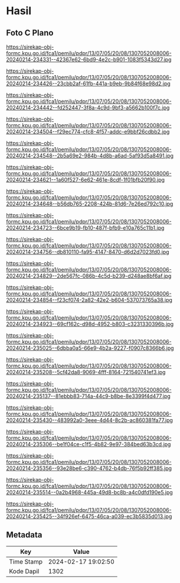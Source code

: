 # Hasil

## Foto C Plano

https://sirekap-obj-formc.kpu.go.id/fca1/pemilu/pdpr/13/07/05/20/08/1307052008006-20240214-234331--42367e62-6bd9-4e2c-b901-1083f5343d27.jpg

https://sirekap-obj-formc.kpu.go.id/fca1/pemilu/pdpr/13/07/05/20/08/1307052008006-20240214-234426--23cbb2af-61fb-441a-b9eb-9b84f68e98d2.jpg

https://sirekap-obj-formc.kpu.go.id/fca1/pemilu/pdpr/13/07/05/20/08/1307052008006-20240214-234442--fd252447-3f8a-4c9d-9bf3-a5662b100f7c.jpg

https://sirekap-obj-formc.kpu.go.id/fca1/pemilu/pdpr/13/07/05/20/08/1307052008006-20240214-234504--f29ec774-cfc8-4f57-addc-e9bbf26cdbb2.jpg

https://sirekap-obj-formc.kpu.go.id/fca1/pemilu/pdpr/13/07/05/20/08/1307052008006-20240214-234548--2b5a69e2-984b-4d8b-a6ad-5af93d5a8491.jpg

https://sirekap-obj-formc.kpu.go.id/fca1/pemilu/pdpr/13/07/05/20/08/1307052008006-20240214-234621--1a60f527-6e62-461e-8cdf-1f01bfb20f90.jpg

https://sirekap-obj-formc.kpu.go.id/fca1/pemilu/pdpr/13/07/05/20/08/1307052008006-20240214-234648--b56db765-2208-424b-81d6-7e26ed792c10.jpg

https://sirekap-obj-formc.kpu.go.id/fca1/pemilu/pdpr/13/07/05/20/08/1307052008006-20240214-234723--6bce9b19-fb10-487f-bfb9-e10a765c11b1.jpg

https://sirekap-obj-formc.kpu.go.id/fca1/pemilu/pdpr/13/07/05/20/08/1307052008006-20240214-234756--db810110-fa95-4147-8470-d6d2d7023fd0.jpg

https://sirekap-obj-formc.kpu.go.id/fca1/pemilu/pdpr/13/07/05/20/08/1307052008006-20240214-234829--2de567fc-086b-4c5d-b239-d248ae8bf6af.jpg

https://sirekap-obj-formc.kpu.go.id/fca1/pemilu/pdpr/13/07/05/20/08/1307052008006-20240214-234854--f23cf074-2a82-42e2-b604-537073765a38.jpg

https://sirekap-obj-formc.kpu.go.id/fca1/pemilu/pdpr/13/07/05/20/08/1307052008006-20240214-234923--69cf162c-d98d-4952-b803-c3231330396b.jpg

https://sirekap-obj-formc.kpu.go.id/fca1/pemilu/pdpr/13/07/05/20/08/1307052008006-20240214-235025--6dbba0a5-66e9-4b2a-9227-f0907c8366b6.jpg

https://sirekap-obj-formc.kpu.go.id/fca1/pemilu/pdpr/13/07/05/20/08/1307052008006-20240214-235208--5cf42da8-9069-4fff-8164-721540741ef3.jpg

https://sirekap-obj-formc.kpu.go.id/fca1/pemilu/pdpr/13/07/05/20/08/1307052008006-20240214-235137--81ebbb83-714a-44c9-b8be-8e3399f4d477.jpg

https://sirekap-obj-formc.kpu.go.id/fca1/pemilu/pdpr/13/07/05/20/08/1307052008006-20240214-235430--483992a0-3eee-4d44-8c2b-ac860381fa77.jpg

https://sirekap-obj-formc.kpu.go.id/fca1/pemilu/pdpr/13/07/05/20/08/1307052008006-20240214-235306--be1f04ce-c1f5-4b82-9e97-384bed63b3cd.jpg

https://sirekap-obj-formc.kpu.go.id/fca1/pemilu/pdpr/13/07/05/20/08/1307052008006-20240214-235356--93e28be6-c390-4762-b4db-76f5b92ff385.jpg

https://sirekap-obj-formc.kpu.go.id/fca1/pemilu/pdpr/13/07/05/20/08/1307052008006-20240214-235514--0a2b4968-445a-49d8-bc8b-a4c0dfd190e5.jpg

https://sirekap-obj-formc.kpu.go.id/fca1/pemilu/pdpr/13/07/05/20/08/1307052008006-20240214-235425--34f926ef-6475-46ca-a039-ec3b5835d013.jpg


## Metadata

| Key        | Value               |
| ---------- | ------------------- |
| Time Stamp | 2024-02-17 19:02:50 |
| Kode Dapil | 1302                |



